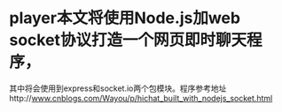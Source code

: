 # player本文将使用Node.js加web socket协议打造一个网页即时聊天程序，
其中将会使用到express和socket.io两个包模块。程序参考地址http://www.cnblogs.com/Wayou/p/hichat_built_with_nodejs_socket.html
